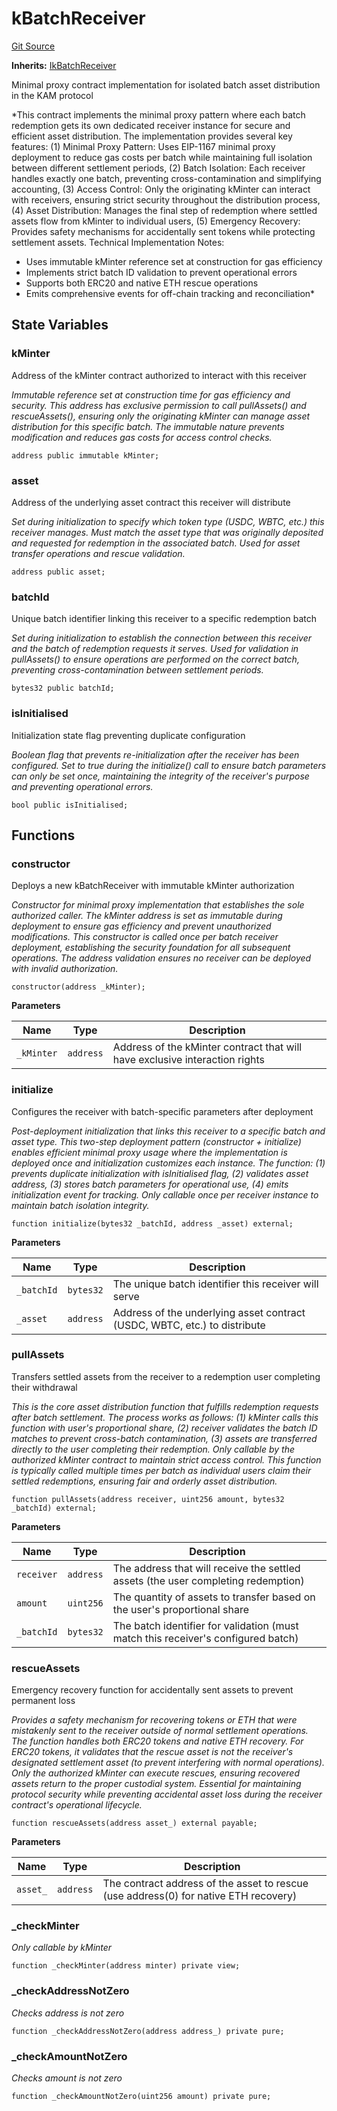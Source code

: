 # kBatchReceiver
[Git Source](https://github.com/VerisLabs/KAM/blob/39577197165fca22f4727dda301114283fca8759/src/kBatchReceiver.sol)

**Inherits:**
[IkBatchReceiver](/src/interfaces/IkBatchReceiver.sol/interface.IkBatchReceiver.md)

Minimal proxy contract implementation for isolated batch asset distribution in the KAM protocol

*This contract implements the minimal proxy pattern where each batch redemption gets its own dedicated
receiver instance for secure and efficient asset distribution. The implementation provides several key features:
(1) Minimal Proxy Pattern: Uses EIP-1167 minimal proxy deployment to reduce gas costs per batch while maintaining
full isolation between different settlement periods, (2) Batch Isolation: Each receiver handles exactly one batch,
preventing cross-contamination and simplifying accounting, (3) Access Control: Only the originating kMinter can
interact with receivers, ensuring strict security throughout the distribution process, (4) Asset Distribution:
Manages the final step of redemption where settled assets flow from kMinter to individual users, (5) Emergency
Recovery: Provides safety mechanisms for accidentally sent tokens while protecting settlement assets.
Technical Implementation Notes:
- Uses immutable kMinter reference set at construction for gas efficiency
- Implements strict batch ID validation to prevent operational errors
- Supports both ERC20 and native ETH rescue operations
- Emits comprehensive events for off-chain tracking and reconciliation*


## State Variables
### kMinter
Address of the kMinter contract authorized to interact with this receiver

*Immutable reference set at construction time for gas efficiency and security. This address
has exclusive permission to call pullAssets() and rescueAssets(), ensuring only the originating
kMinter can manage asset distribution for this specific batch. The immutable nature prevents
modification and reduces gas costs for access control checks.*


```solidity
address public immutable kMinter;
```


### asset
Address of the underlying asset contract this receiver will distribute

*Set during initialization to specify which token type (USDC, WBTC, etc.) this receiver
manages. Must match the asset type that was originally deposited and requested for redemption
in the associated batch. Used for asset transfer operations and rescue validation.*


```solidity
address public asset;
```


### batchId
Unique batch identifier linking this receiver to a specific redemption batch

*Set during initialization to establish the connection between this receiver and the batch
of redemption requests it serves. Used for validation in pullAssets() to ensure operations
are performed on the correct batch, preventing cross-contamination between settlement periods.*


```solidity
bytes32 public batchId;
```


### isInitialised
Initialization state flag preventing duplicate configuration

*Boolean flag that prevents re-initialization after the receiver has been configured.
Set to true during the initialize() call to ensure batch parameters can only be set once,
maintaining the integrity of the receiver's purpose and preventing operational errors.*


```solidity
bool public isInitialised;
```


## Functions
### constructor

Deploys a new kBatchReceiver with immutable kMinter authorization

*Constructor for minimal proxy implementation that establishes the sole authorized caller.
The kMinter address is set as immutable during deployment to ensure gas efficiency and prevent
unauthorized modifications. This constructor is called once per batch receiver deployment,
establishing the security foundation for all subsequent operations. The address validation
ensures no receiver can be deployed with invalid authorization.*


```solidity
constructor(address _kMinter);
```
**Parameters**

|Name|Type|Description|
|----|----|-----------|
|`_kMinter`|`address`|Address of the kMinter contract that will have exclusive interaction rights|


### initialize

Configures the receiver with batch-specific parameters after deployment

*Post-deployment initialization that links this receiver to a specific batch and asset type.
This two-step deployment pattern (constructor + initialize) enables efficient minimal proxy usage
where the implementation is deployed once and initialization customizes each instance. The function:
(1) prevents duplicate initialization with isInitialised flag, (2) validates asset address,
(3) stores batch parameters for operational use, (4) emits initialization event for tracking.
Only callable once per receiver instance to maintain batch isolation integrity.*


```solidity
function initialize(bytes32 _batchId, address _asset) external;
```
**Parameters**

|Name|Type|Description|
|----|----|-----------|
|`_batchId`|`bytes32`|The unique batch identifier this receiver will serve|
|`_asset`|`address`|Address of the underlying asset contract (USDC, WBTC, etc.) to distribute|


### pullAssets

Transfers settled assets from the receiver to a redemption user completing their withdrawal

*This is the core asset distribution function that fulfills redemption requests after batch settlement.
The process works as follows: (1) kMinter calls this function with user's proportional share, (2) receiver
validates the batch ID matches to prevent cross-batch contamination, (3) assets are transferred directly
to the user completing their redemption. Only callable by the authorized kMinter contract to maintain strict
access control. This function is typically called multiple times per batch as individual users claim their
settled redemptions, ensuring fair and orderly asset distribution.*


```solidity
function pullAssets(address receiver, uint256 amount, bytes32 _batchId) external;
```
**Parameters**

|Name|Type|Description|
|----|----|-----------|
|`receiver`|`address`|The address that will receive the settled assets (the user completing redemption)|
|`amount`|`uint256`|The quantity of assets to transfer based on the user's proportional share|
|`_batchId`|`bytes32`|The batch identifier for validation (must match this receiver's configured batch)|


### rescueAssets

Emergency recovery function for accidentally sent assets to prevent permanent loss

*Provides a safety mechanism for recovering tokens or ETH that were mistakenly sent to the receiver
outside of normal settlement operations. The function handles both ERC20 tokens and native ETH recovery.
For ERC20 tokens, it validates that the rescue asset is not the receiver's designated settlement asset
(to prevent interfering with normal operations). Only the authorized kMinter can execute rescues, ensuring
recovered assets return to the proper custodial system. Essential for maintaining protocol security while
preventing accidental asset loss during the receiver contract's operational lifecycle.*


```solidity
function rescueAssets(address asset_) external payable;
```
**Parameters**

|Name|Type|Description|
|----|----|-----------|
|`asset_`|`address`|The contract address of the asset to rescue (use address(0) for native ETH recovery)|


### _checkMinter

*Only callable by kMinter*


```solidity
function _checkMinter(address minter) private view;
```

### _checkAddressNotZero

*Checks address is not zero*


```solidity
function _checkAddressNotZero(address address_) private pure;
```

### _checkAmountNotZero

*Checks amount is not zero*


```solidity
function _checkAmountNotZero(uint256 amount) private pure;
```

